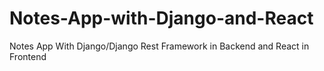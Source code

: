# Notes-App-with-Django-and-React
Notes App With Django/Django Rest Framework in Backend and React in Frontend
